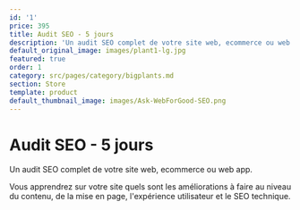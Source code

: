 ```yaml
---
id: '1'
price: 395
title: Audit SEO - 5 jours
description: 'Un audit SEO complet de votre site web, ecommerce ou web app.'
default_original_image: images/plant1-lg.jpg
featured: true
order: 1
category: src/pages/category/bigplants.md
section: Store
template: product
default_thumbnail_image: images/Ask-WebForGood-SEO.png
---
```

# Audit SEO - 5 jours

Un audit SEO complet de votre site web, ecommerce ou web app. 

Vous apprendrez sur votre site quels sont les améliorations à faire au niveau du contenu, de la mise en page, l'expérience utilisateur et le SEO technique. 
